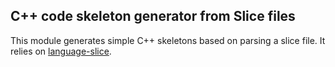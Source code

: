 ## C++ code skeleton generator from Slice files

This module generates simple C++ skeletons based on parsing a slice file.
It relies on [language-slice](https://github.com/paulkoerbitz/language-slice).